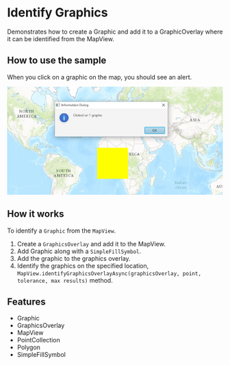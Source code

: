 <h1>Identify Graphics</h1>

<p>Demonstrates how to create a Graphic and add it to a GraphicOverlay where it can be identified from the MapView.</p>

<h2>How to use the sample</h2>

<p>When you click on a graphic on the map, you should see an alert.</p>

<p><img src="IdentifyGraphics.png"/></p>

<h2>How it works</h2>

<p>To identify a <code>Graphic</code> from the <code>MapView</code>.</p>

<ol>
    <li>Create a <code>GraphicsOverlay</code> and add it to the MapView.</li>
    <li>Add Graphic along with a <code>SimpleFillSymbol</code>. </li>
    <li>Add the graphic to the graphics overlay. </li>
    <li>Identify the graphics on the specified location, <code>MapView.identifyGraphicsOverlayAsync(graphicsOverlay, point, tolerance, max results)</code> method.</li>
</ol>

<h2>Features</h2>

<ul>
    <li>Graphic</li>
    <li>GraphicsOverlay</li>
    <li>MapView</li>
    <li>PointCollection</li>
    <li>Polygon</li>
    <li>SimpleFillSymbol</li>
</ul>
